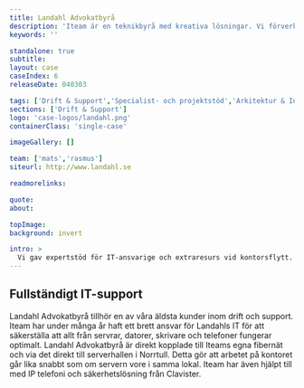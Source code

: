 ```yaml
---
title: Landahl Advokatbyrå
description: 'Iteam är en teknikbyrå med kreativa lösningar. Vi förverkligar dina idéer.'
keywords: ''

standalone: true
subtitle:
layout: case
caseIndex: 6
releaseDate: 040303

tags: ['Drift & Support','Specialist- och projektstöd','Arkitektur & Infrastruktur','Hyr en IT-avdelning']
sections: ['Drift & Support']
logo: 'case-logos/landahl.png'
containerClass: 'single-case'

imageGallery: []

team: ['mats','rasmus']
siteurl: http://www.landahl.se

readmorelinks:

quote:
about:

topImage:
background: invert

intro: >
  Vi gav expertstöd för IT-ansvarige och extraresurs vid kontorsflytt.
---
```


## Fullständigt IT-support
Landahl Advokatbyrå tillhör en av våra äldsta kunder inom drift och support. Iteam har under många år haft ett brett ansvar för Landahls IT för att säkerställa att allt från servrar, datorer, skrivare och telefoner fungerar optimalt. Landahl Advokatbyrå är direkt kopplade till Iteams egna fibernät och via det direkt till serverhallen i Norrtull. Detta gör att arbetet på kontoret går lika snabbt som om servern vore i samma lokal. Iteam har även hjälpt till med IP telefoni och säkerhetslösning från Clavister.
